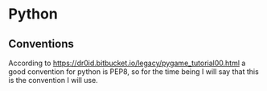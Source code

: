 
# Python 

## Conventions

According to https://dr0id.bitbucket.io/legacy/pygame_tutorial00.html a good convention for python is PEP8, so for the time being I will say that this is the convention I will use.
